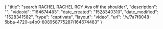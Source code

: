 {
    "title": "search RACHEL RACHEL ROY Ava off the shoulder",
    "description": "",
    "videoid": "164674483",
    "date_created": "1528340310",
    "date_modified": "1528341582",
    "type": "captivate",
    "layout": "video",
    "url": "\/v\/7a7f8048-5bba-4720-a4b0-808958775287\/164674483"
}